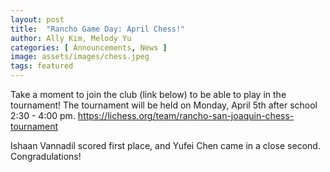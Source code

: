 ```yaml
---
layout: post
title:  "Rancho Game Day: April Chess!"
author: Ally Kim, Melody Yu
categories: [ Announcements, News ]
image: assets/images/chess.jpeg
tags: featured
---
```


Take a moment to join the club (link below) to be able to play in the tournament! The tournament will be held on Monday, April 5th after school 2:30 - 4:00 pm.
https://lichess.org/team/rancho-san-joaquin-chess-tournament  

Ishaan Vannadil scored first place, and Yufei Chen came in a close second. Congradulations!
